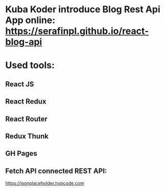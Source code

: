 # Kuba Koder  introduce Blog Rest Api App online: https://serafinpl.github.io/react-blog-api

# Used tools:

## React JS
## React Redux
## React Router
## Redux Thunk
## GH Pages

## Fetch API connected REST API:
https://jsonplaceholder.typicode.com
